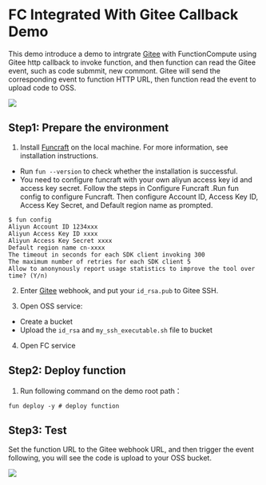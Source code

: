 # FC Integrated With Gitee Callback Demo

This demo introduce a demo to intrgrate [Gitee](https://gitee.com/) with FunctionCompute using Gitee http callback to invoke function, and then function can read the Gitee event, such as code submmit, new commont. Gitee will send the corresponding event to function HTTP URL, then function read the event to upload code to OSS.

![](https://congxiao.oss-cn-beijing.aliyuncs.com/Untitled%20Diagram%20%282%29.png)

## Step1: Prepare the environment
1. Install [Funcraft](https://help.aliyun.com/document_detail/140283.html?spm=a2c4g.11186623.6.820.6a034e21y2jlx1) on the local machine. For more information, see installation instructions.
  - Run `fun --version` to check whether the installation is successful.
  - You need to configure funcraft with your own aliyun access key id and access key secret. Follow the steps in Configure Funcraft .Run fun config to configure Funcraft. Then configure Account ID, Access Key ID, Access Key Secret, and Default region name as prompted.

```
$ fun config
Aliyun Account ID 1234xxx
Aliyun Access Key ID xxxx
Aliyun Access Key Secret xxxx
Default region name cn-xxxx
The timeout in seconds for each SDK client invoking 300
The maximum number of retries for each SDK client 5
Allow to anonynously report usage statistics to improve the tool over time? (Y/n)

```
2. Enter [Gitee](https://gitee.com/) webhook, and put your `id_rsa.pub` to Gitee SSH.

3. Open OSS service: 
  - Create a bucket
  - Upload the `id_rsa` and `my_ssh_executable.sh` file to bucket
4. Open FC service

## Step2: Deploy function
1. Run following command on the demo root path：

 ```
fun deploy -y # deploy function
```

## Step3: Test

Set the function URL to the Gitee webhook URL, and then trigger the event following, you will see the code is upload to your OSS bucket.

![](https://congxiao.oss-cn-beijing.aliyuncs.com/%E6%88%AA%E5%B1%8F2021-02-24%20%E4%B8%8B%E5%8D%8812.59.06.png)

